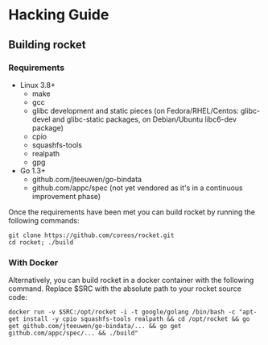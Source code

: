 # Hacking Guide

## Building rocket

### Requirements

* Linux 3.8+
  * make
  * gcc
  * glibc development and static pieces (on Fedora/RHEL/Centos: glibc-devel and glibc-static packages, on Debian/Ubuntu libc6-dev package)
  * cpio
  * squashfs-tools
  * realpath
  * gpg
* Go 1.3+
  * github.com/jteeuwen/go-bindata
  * github.com/appc/spec (not yet vendored as it's in a continuous improvement phase)

Once the requirements have been met you can build rocket by running the following commands:

```
git clone https://github.com/coreos/rocket.git
cd rocket; ./build
```

### With Docker

Alternatively, you can build rocket in a docker container with the following command. Replace $SRC with the absolute path to your rocket source code:

```
docker run -v $SRC:/opt/rocket -i -t google/golang /bin/bash -c "apt-get install -y cpio squashfs-tools realpath && cd /opt/rocket && go get github.com/jteeuwen/go-bindata/... && go get github.com/appc/spec/... && ./build"
```
